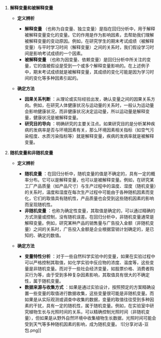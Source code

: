 1. **解释变量和被解释变量**
     * **定义辨析**
       * **解释变量** （也称为自变量、独立变量）是指在回归分析中，用于解释被解释变量变化的变量。它的作用是作为影响因素，去帮助我们理解被解释变量的变动原因。例如，在研究学生的期末考试成绩（被解释变量）与平时学习时间（解释变量）之间的关系时，我们假设学习时间是影响考试成绩的一个因素。
       * **被解释变量** （也称为因变量、依赖变量）是回归分析中所关注的变量，它的值被假设是受到一个或多个解释变量影响的。在上述例子中，期末考试成绩就是被解释变量，其成绩的变化可能是因为学习时间的变化等多种因素引起的。

     * **确定方法**
       * **因果关系判断** ：从理论或实际经验出发，确认变量之间的因果关系方向。例如，在研究人体健康状况与运动量的关系时，一般认为运动量会影响健康状况，而非健康状况决定运动量，所以运动量是解释变量，健康状况是被解释变量。
       * **研究目的导向** ：明确研究的主要关注点。如果研究目的是分析某种疾病的发病率是否与环境因素有关，那么环境因素相关指标（如空气污染程度、水质污染指标等）就是解释变量，疾病的发病率就是被解释变量。

  2. **随机变量和非随机变量**
     * **定义辨析**
       * **随机变量** ：在回归分析中，随机变量的值是不确定的，具有一定的概率分布。它可以是解释变量，也可以是被解释变量。例如，在研究某工厂产品质量（如产品尺寸）与生产过程中的温度、湿度（随机变量）的关系时，温度和湿度在每次生产过程中可能由于各种随机因素而变化，它们的取值具有随机性，产品质量也会受到这些随机因素的影响而呈现随机性。
       * **非随机变量** ：也称为确定性变量，其取值是确定的，可以通过精确的方式测量或控制，没有随机误差。在回归分析中，非随机变量通常是解释变量。例如，研究某种产品的销售量与广告投入金额（非随机变量）之间的关系时，广告投入金额是企业根据营销计划确定的，是已知的、确定的数值。

     * **确定方法**
       * **变量特性分析** ：对于一些自然科学实验中的变量，如果在实验过程中可以严格控制其取值，如化学实验中反应物的浓度、温度等，这些变量是非随机变量。而对于一些社会经济变量，如股票价格、消费者购买行为等，由于受到多种复杂因素影响，其取值具有很大的不确定性，属于随机变量。
       * **数据来源与收集方式** ：如果是通过实验设计，按照预定的方案精确设置一些变量的取值进行数据收集，这些变量很可能是非随机变量。而如果是从实际观测或调查中收集的数据，变量的取值往往受到多种因素的干扰，具有一定的随机性，属于随机变量。例如，在实验室中研究植物生长与光照时间的关系，可以精确控制光照时间（非随机变量），但如果是从野外自然环境中收集植物生长数据，光照时间可能会受到天气等多种随机因素的影响，成为随机变量。
![[分享对话-豆包.png]]